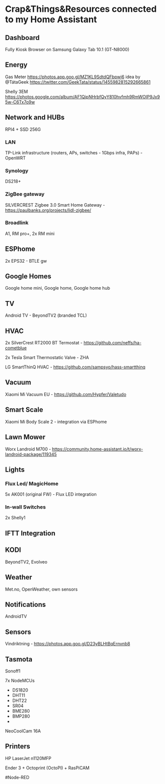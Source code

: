 # Crap&Things&Resources connected to my Home Assistant

## Dashboard
Fully Kiosk Browser on Samsung Galaxy Tab 10.1 (GT-N8000)


## Energy

Gas Meter  https://photos.app.goo.gl/MZ1KL9SdtdQFbpwj6 idea by @TátaGeek https://twitter.com/GeekTata/status/1455982815292665861

Shelly 3EM https://photos.google.com/album/AF1QipNHrbfQyY810hvfmh9RmWOIP9Jx95w-C6Tx7o9w


## Network and HUBs

RPI4 + SSD 256G

### LAN

TP-Link infrastructure (routers, APs, switches - 1Gbps infra, PAPs) - OpenWRT

### Synology
DS218+

### ZigBee gateway

SILVERCREST Zigbee 3.0 Smart Home Gateway - https://paulbanks.org/projects/lidl-zigbee/


### Broadlink

A1, RM pro+, 2x RM mini


## ESPhome

2x EPS32 - BTLE gw


## Google Homes 

Google home mini, Google home, Google home hub 

## TV

Android TV - BeyondTV2 (branded TCL)

## HVAC

2x SilverCrest RT2000 BT Termostat - https://github.com/neffs/ha-cometblue

2x Tesla Smart Thermostatic Valve - ZHA

LG SmartThinQ HVAC - https://github.com/sampsyo/hass-smartthinq


## Vacuum

Xiaomi Mi Vacuum EU - https://github.com/Hypfer/Valetudo


## Smart Scale

Xiaomi Mi Body Scale 2 - integration via ESPhome

## Lawn Mower

Worx Landroid M700 - https://community.home-assistant.io/t/worx-landroid-package/119345

## Lights

### Flux Led/ MagicHome
5x AK001 (original FW) - Flux LED integration

### In-wall Switches
2x Shelly1

## IFTT Integration

## KODI

BeyondTV2, Evolveo 

## Weather

Met.no, OpenWeather, own sensors


## Notifications

AndroidTV

## Sensors

Vindriktning - https://photos.app.goo.gl/D23yBLHtBqErnvnb8

## Tasmota
Sonoff1

7x NodeMCUs
- DS1820
- DHT11
- DHT22
- SR04
- BME280
- BMP280
- 


NeoCoolCam 16A

## Printers

HP LaserJet n1120MFP

Ender 3 + Octoprint (OctoPI) + RasPiCAM

#Node-RED

